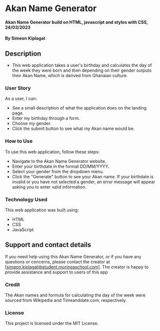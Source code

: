 # Akan Name Generator
#### Akan Name Generator build on HTML, javascript and styles with CSS, 24/03/2023
#### By **Simeon Kiplagat**
## Description
* This web application takes a user's birthday and calculates the day of the week they were born and then depending on their gender outputs their Akan Name, which is derived from Ghanaian culture.

### User Story
As a user, I can:
* See a small description of what the application does on the landing page.
* Enter my birthday through a form.
* Choose my gender.
* Click the submit button to see what my Akan name would be.
### How to Use
To use this web application, follow these steps:
* Navigate to the Akan Name Generator website.
* Enter your birthdate in the format DD/MM/YYYY.
* Select your gender from the dropdown menu.
* Click the "Generate" button to see your Akan name.
If your birthdate is invalid or you have not selected a gender, an error message will appear asking you to enter valid information.

### Technology Used
This web application was built using:

* HTML
* CSS
* JavaScript

## Support and contact details
If you need help using this Akan Name Generator, or if you have any questions or concerns, please contact the creator at [simeon.kiplagat@student.moringaschool.com]. The creator is happy to provide assistance and support to users of this app

### Credit
The Akan names and formula for calculating the day of the week were sourced from Wikipedia and Timeanddate.com, respectively.

### License
This project is licensed under the MIT License.